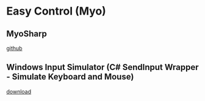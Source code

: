 # Easy Control (Myo)

## MyoSharp
[github](https://github.com/tayfuzun/MyoSharp)

## Windows Input Simulator (C# SendInput Wrapper - Simulate Keyboard and Mouse)
[download](http://inputsimulator.codeplex.com/)
